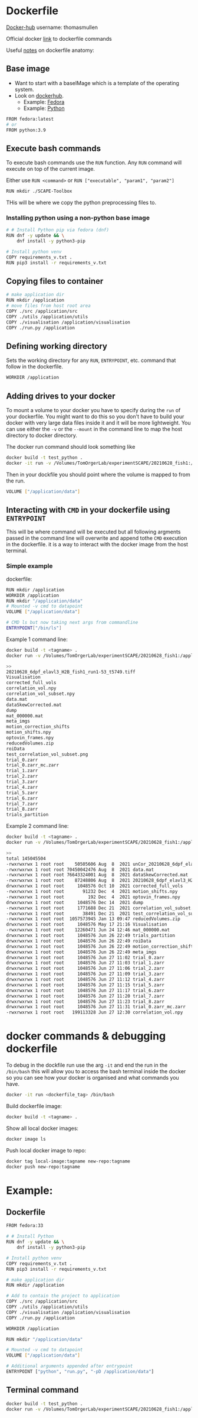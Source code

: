 # Dockerfile

[Docker-hub](https://hub.docker.com/) username: thomasmullen

Official docker [link](https://docs.docker.com/engine/reference/builder/#cmd) to dockerfile commands

Useful [notes](https://mehlj.github.io/Dockerfile/#:~:text=As%20explained%20in%20another%20post,Docker%20image%20using%20docker%20build%20.) on dockerfile anatomy:



## Base image

* Want to start with a baseIMage which is a template of the operating system.
* Look on [dockerhub](https://hub.docker.com/).
	* Example: [Fedora](https://hub.docker.com/_/fedora)
	* Example: [Python]()

```bash
FROM fedora:latest
# or
FROM python:3.9
```

## Execute bash commands
To execute bash commands use the `RUN` function. Any `RUN` command will execute on top of the current image.

Either use `RUN <command>` or `RUN ["executable", "param1", "param2"]`

```bash
RUN mkdir ./SCAPE-Toolbox

```
THis will be where we copy the python preprocessing files to.

### Installing python using a non-python base image

```bash
# # Install Python pip via fedora (dnf)
RUN dnf -y update && \
    dnf install -y python3-pip

# Install python venv
COPY requirements_v.txt .
RUN pip3 install -r requirements_v.txt
```

## Copying files to container

```bash
# make application dir
RUN mkdir /application
# move files from host root area
COPY ./src /application/src
COPY ./utils /application/utils
COPY ./visualisation /application/visualisation
COPY ./run.py /application
```

## Defining working directory
Sets the working directory for any `RUN`, `ENTRYPOINT`, etc. command that follow in the dockerfile.

```bash
WORKDIR /application

```

## Adding drives to your docker
To mount a volume to your docker you have to specify during the `run` of your dockerfile. You might want to do this so you don't have to build your docker with very large data files inside it and it will be more lightweight. You can use either the `-v` or the `--mount` in the command line to map the host directory to docker directory.

The docker run command should look something like
```bash
docker build -t test_python .
docker -it run -v /Volumes/TomOrgerLab/experimentSCAPE/20210628_fish1:/application/data test_python /bin/bash
```

Then in your dockfile you should point where the volume is mapped to from the run.
```bash
VOLUME ["/application/data"]
```

## Interacting with `CMD` in your dockerfile using `ENTRYPOINT`

This will be where command will be executed but all following argments passed in the command line will overwrite and append tothe `CMD` execution in the dockerfile. it is a way to interact with the docker image from the host terminal.

### Simple example
dockerfile:
```bash
RUN mkdir /application
WORKDIR /application
RUN mkdir "/application/data"
# Mounted -v cmd to datapoint
VOLUME ["/application/data"]

# CMD ls but now taking next args from commandline
ENTRYPOINT["/bin/ls"]

```

Example 1 command line:
```bash
docker build -t <tagname> .
docker run -v /Volumes/TomOrgerLab/experimentSCAPE/20210628_fish1:/application/data <tagname> /data

>>
20210628_6dpf_elavl3_H2B_fish1_run1-53_t5749.tiff
Visualisation
corrected_full_vols
correlation_vol.npy
correlation_vol_subset.npy
data.mat
dataSkewCorrected.mat
dump
mat_000000.mat
meta_imgs
motion_correction_shifts
motion_shifts.npy
optovin_frames.npy
reducedVolumes.zip
roiData
test_correlation_vol_subset.png
trial_0.zarr
trial_0.zarr_mc.zarr
trial_1.zarr
trial_2.zarr
trial_3.zarr
trial_4.zarr
trial_5.zarr
trial_6.zarr
trial_7.zarr
trial_8.zarr
trials_partition
```
Example 2 command line:
```bash
docker build -t <tagname> .
docker run -v /Volumes/TomOrgerLab/experimentSCAPE/20210628_fish1:/application/data <tagname> -lrt /data

>>
total 145045504
-rwxrwxrwx 1 root root    50505606 Aug  8  2021 unCor_20210628_6dpf_elavl3_H2B_fish1_run1_vol5748.tiff
-rwxrwxrwx 1 root root 70450042476 Aug  8  2021 data.mat
-rwxrwxrwx 1 root root 76643324001 Aug  8  2021 dataSkewCorrected.mat
-rwxrwxrwx 1 root root    87248806 Aug  8  2021 20210628_6dpf_elavl3_H2B_fish1_run1-53_t5749.tiff
drwxrwxrwx 1 root root     1048576 Oct 10  2021 corrected_full_vols
-rwxrwxrwx 1 root root       91232 Dec  4  2021 motion_shifts.npy
-rwxrwxrwx 1 root root         192 Dec  4  2021 optovin_frames.npy
drwxrwxrwx 1 root root     1048576 Dec 14  2021 dump
-rwxrwxrwx 1 root root     1771688 Dec 21  2021 correlation_vol_subset.npy
-rwxrwxrwx 1 root root       38491 Dec 21  2021 test_correlation_vol_subset.png
-rwxrwxrwx 1 root root  1057573945 Jan 13 09:47 reducedVolumes.zip
drwxrwxrwx 1 root root     1048576 May 17 21:16 Visualisation
-rwxrwxrwx 1 root root    12260471 Jun 24 12:46 mat_000000.mat
drwxrwxrwx 1 root root     1048576 Jun 26 22:49 trials_partition
drwxrwxrwx 1 root root     1048576 Jun 26 22:49 roiData
drwxrwxrwx 1 root root     1048576 Jun 26 22:49 motion_correction_shifts
drwxrwxrwx 1 root root     1048576 Jun 26 22:49 meta_imgs
drwxrwxrwx 1 root root     1048576 Jun 27 11:02 trial_0.zarr
drwxrwxrwx 1 root root     1048576 Jun 27 11:03 trial_1.zarr
drwxrwxrwx 1 root root     1048576 Jun 27 11:06 trial_2.zarr
drwxrwxrwx 1 root root     1048576 Jun 27 11:09 trial_3.zarr
drwxrwxrwx 1 root root     1048576 Jun 27 11:12 trial_4.zarr
drwxrwxrwx 1 root root     1048576 Jun 27 11:15 trial_5.zarr
drwxrwxrwx 1 root root     1048576 Jun 27 11:17 trial_6.zarr
drwxrwxrwx 1 root root     1048576 Jun 27 11:20 trial_7.zarr
drwxrwxrwx 1 root root     1048576 Jun 27 11:23 trial_8.zarr
drwxrwxrwx 1 root root     1048576 Jun 27 11:31 trial_0.zarr_mc.zarr
-rwxrwxrwx 1 root root   199113328 Jun 27 12:30 correlation_vol.npy

```



# docker commands & debugging dockerfile

To debug in the dockfile run use the arg `-it` and end the run in the `/bin/bash` this will allow you to access the bash terminal inside the docker so you can see how your docker is organised and what commands you have.
```bash
docker -it run <dockerfile_tag> /bin/bash
```

Build dockerfile image:
```bash
docker build -t <tagname> .
```

Show all local docker images:
```bash
docker image ls
```

Push local docker image to repo:
```bash
docker tag local-image:tagname new-repo:tagname
docker push new-repo:tagname
```


# Example:
## Dockerfile
```bash
FROM fedora:33

# # Install Python
RUN dnf -y update && \
    dnf install -y python3-pip

# Install python venv
COPY requirements_v.txt .
RUN pip3 install -r requirements_v.txt

# make application dir
RUN mkdir /application

# Add to contain the project to application
COPY ./src /application/src
COPY ./utils /application/utils
COPY ./visualisation /application/visualisation
COPY ./run.py /application

WORKDIR /application

RUN mkdir "/application/data"

# Mounted -v cmd to datapoint
VOLUME ["/application/data"]

# Additional arguments appended after entrypoint
ENTRYPOINT ["python", "run.py", "-pD /application/data"]
```
## Terminal command

```bash
docker build -t test_python .
docker run -v /Volumes/TomOrgerLab/experimentSCAPE/20210628_fish1:/application/data test_python -m 3 40 -dZ 5 -c 1 30 -r 0.1 400 400 -theta 76.2 -uvS 0.01
```


